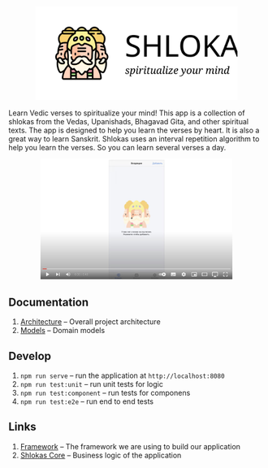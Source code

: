 <p align="center">
    <img src="docs/logo.svg" height="184px"/>
</p>

Learn Vedic verses to spiritualize your mind! This app is a collection of shlokas from the Vedas, Upanishads, Bhagavad Gita, and other spiritual texts. The app is designed to help you learn the verses by heart. It is also a great way to learn Sanskrit. Shlokas uses an interval repetition algorithm to help you learn the verses. So you can learn several verses a day.


<p align="center">
  <a href="https://www.youtube.com/watch?v=pABmYgurXCg">
    <img src="https://raw.githubusercontent.com/akdasa-studios/shlokas/main/docs/video.jpeg" width="75%">
  </a>
</p>


## Documentation
1. [Architecture](./docs/architecture.md) – Overall project architecture
1. [Models](./docs/models.md) – Domain models


## Develop
1. `npm run serve` – run the application at `http://localhost:8080`
2. `npm run test:unit` – run unit tests for logic
3. `npm run test:component` – run tests for componens
4. `npm run test:e2e` – run end to end tests

## Links
1. [Framework](https://github.com/akdasa-studios/framework) – The framework we are using to build our application
2. [Shlokas Core](https://github.com/akdasa-studios/shlokas-core) – Business logic of the application
